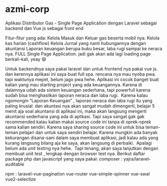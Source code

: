 # azmi-corp
Aplikasi Distributor Gas - Single Page Application dengan Laravel sebagai backend dan Vue js sebagai front end

Fitur-fitur yang ada:
Kelola Masuk dan Keluar gas beserta mobil nya.
Kelola kas harian (cashflow)
Kelola Jurnal yang nanti hubungannya dengan akuntansi
Laporan keuangan berupa buku besar, laba rugi sampai ke neraca nya.
FULL Single Page Application. jadi gak akan ada lagi loading page berkali-kali, yeay 😄

Untuk backendnya saya pakai laravel dan untuk frontend nya pakai vue js. dan kerennya aplikasi ini saya buat full spa. rencana nya mau nyoba pwa. tapi waktunya mepet, belum jago pwa hehe.
Aplikasi ini cocok banget buat kalian yang mau starting project yang ada keuangannya. Karena di dalamnya udah ada sistem keuangan sederhana, tapi powerfull karena sudah bisa menghasilkan laporan neraca dan laba rugi. 
Karena kalau ngomongin “Laporan Keuangan” , laporan neraca dan laba rugi itu yang paling krusial.
dan akuntasi nya akan sangat mudah dimengerti, belajar 5 menit aja soal akuntansi di aplikasi ini, maka akan langsung mengerti akuntansi sederhana yang ada di aplikasi.
Tapi saya sangat gak gak recommended kalau kalian makai source code ini tanpa di oprek-oprek sama kalian sendiri. Karena saya sharing source code ini untuk bisa teman-teman pelajari dan untuk saya sendiri belajar.
Karena mungkin ada banyak kekurangan disana-sani dalam saya membuat aplikasi, jadi kalau ada yang kurang langsung bilang aja ke saya, akan langsung di perbaiki. 
Apalagi belum ada unit testing nya hehe. 
Tapi tenang, akan saya lanjutkan dengan membuat unit test , lengkap dengan browser test nya.
Berikut daftar package php dan javascript yang saya pakai:
composer :
yajra/laravel-auditable

npm :
laravel-vue-pagination
vue-router
vue-simple-spinner
vue-swal
vue2-selectize
